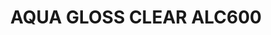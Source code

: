 ---
title: "AQUA GLOSS CLEAR ALC600"
price: "TBA"
desc: "Opis nije dostupan"
img_path: "/assets/img/A.MIG-8212.jpg"
brand: AMMO
available: true
cat: "titans"
subcat: "ALCLAD II - AMMO AUXILIARY PRODUCTS"
subsubcat: "SS"
---